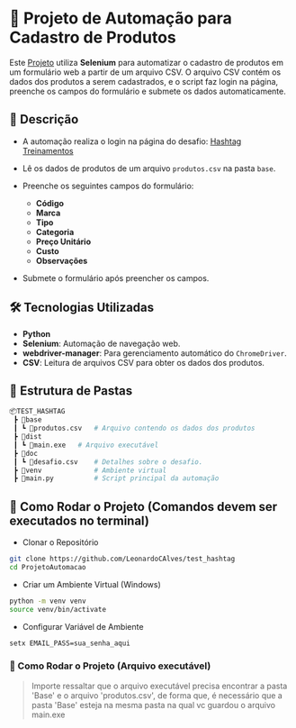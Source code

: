 # 🚀 Projeto de Automação para Cadastro de Produtos

Este [Projeto](https://github.com/LeonardoCAlves/test_hashtag/blob/upstream/doc/desafio.md) utiliza **Selenium** para automatizar o cadastro de produtos em um formulário web a partir de um arquivo CSV. O arquivo CSV contém os dados dos produtos a serem cadastrados, e o script faz login na página, preenche os campos do formulário e submete os dados automaticamente.

## 📑 Descrição

- A automação realiza o login na página do desafio:
  [Hashtag Treinamentos](https://dlp.hashtagtreinamentos.com/python/intensivao/login?ps=incompany)
  
- Lê os dados de produtos de um arquivo `produtos.csv` na pasta `base`.
  
- Preenche os seguintes campos do formulário:
  - **Código**
  - **Marca**
  - **Tipo**
  - **Categoria**
  - **Preço Unitário**
  - **Custo**
  - **Observações**

- Submete o formulário após preencher os campos.

## 🛠️ Tecnologias Utilizadas

- **Python**
- **Selenium**: Automação de navegação web.
- **webdriver-manager**: Para gerenciamento automático do `ChromeDriver`.
- **CSV**: Leitura de arquivos CSV para obter os dados dos produtos.

## 📂 Estrutura de Pastas

```bash
📦TEST_HASHTAG
 ┣ 📂base
 ┃ ┗ 📄produtos.csv   # Arquivo contendo os dados dos produtos
 ┣ 📂dist 
 ┃ ┗ 📄main.exe   # Arquivo executável
 ┣ 📂doc
 ┃ ┗ 📄desafio.csv    # Detalhes sobre o desafio.
 ┣ 📂venv             # Ambiente virtual
 ┣ 📜main.py          # Script principal da automação
```

## 🚀 Como Rodar o Projeto (Comandos devem ser executados no terminal)

- Clonar o Repositório
```bash
git clone https://github.com/LeonardoCAlves/test_hashtag
cd ProjetoAutomacao
```
- Criar um Ambiente Virtual (Windows)
```bash
python -m venv venv
source venv/bin/activate
```
- Configurar Variável de Ambiente 
```bash
setx EMAIL_PASS=sua_senha_aqui
```

### 🚀 Como Rodar o Projeto (Arquivo executável)

> Importe ressaltar que o arquivo executável precisa encontrar a pasta 'Base' e o arquivo 'produtos.csv', de forma que, é necessário que a pasta 'Base' esteja na mesma pasta na qual vc guardou o arquivo main.exe